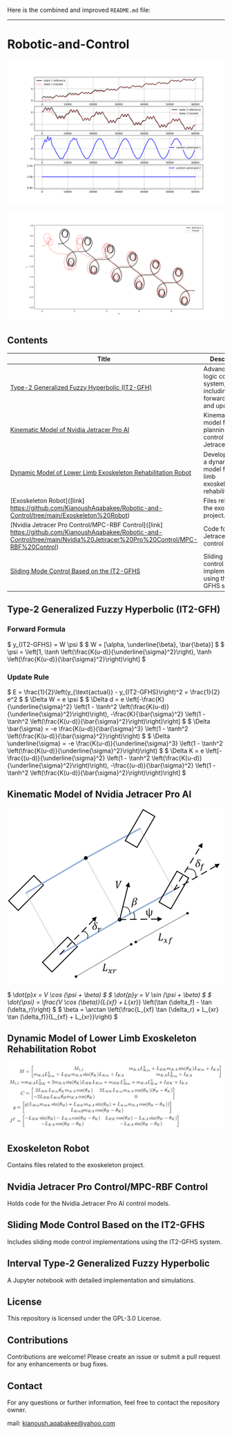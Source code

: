 Here is the combined and improved `README.md` file:

---

# Robotic-and-Control

![Project](./Nvidia%20Jetiracer%20Pro%20Control/MPC-RBF%20Control/QT_Tracking_Results_1.png)

<!-- <img src="./Nvidia%20Jetiracer%20Pro%20Control/MPC-RBF%20Control/QT_Tracking_Results_1.png" alt=""> -->
<img src="./Nvidia%20Jetiracer%20Pro%20Control/MPC-RBF%20Control/QT_Tracking_Results_2.png" alt="">

## Contents

| Title                                                                                      | Description                                                                                     |
|--------------------------------------------------------------------------------------------|-------------------------------------------------------------------------------------------------|
| [Type-2 Generalized Fuzzy Hyperbolic (IT2-GFH)](#type-2-generalized-fuzzy-hyperbolic-it2-gfh) | Advanced fuzzy logic control system, including forward formula and update rule.                |
| [Kinematic Model of Nvidia Jetracer Pro AI](#kinematic-model-of-nvidia-jetracer-pro-ai)      | Kinematic model for path planning and control in Nvidia Jetracer Pro AI.                         |
| [Dynamic Model of Lower Limb Exoskeleton Rehabilitation Robot](#dynamic-model-of-lower-limb-exoskeleton-rehabilitation-robot) | Development of a dynamic model for lower limb exoskeleton rehabilitation.                        |
| [Exoskeleton Robot]([link] https://github.com/KianoushAqabakee/Robotic-and-Control/tree/main/Exoskeleton%20Robot)                                                      | Files related to the exoskeleton project.                                                        |
| [Nvidia Jetracer Pro Control/MPC-RBF Control]([link] https://github.com/KianoushAqabakee/Robotic-and-Control/tree/main/Nvidia%20Jetiracer%20Pro%20Control/MPC-RBF%20Control)   | Code for Nvidia Jetracer Pro AI control models.                                                  |
| [Sliding Mode Control Based on the IT2-GFHS](#sliding-mode-control-based-on-the-it2-gfhs)    | Sliding mode control implementations using the IT2-GFHS system.                                  |

## Type-2 Generalized Fuzzy Hyperbolic (IT2-GFH)

### Forward Formula

$ y_{IT2-GFHS} = W \psi $
$ W = [\alpha, \underline{\beta}, \bar{\beta}] $
$ \psi = \left[1, \tanh \left(\frac{K(u-d)}{\underline{\sigma}^2}\right), \tanh \left(\frac{K(u-d)}{\bar{\sigma}^2}\right)\right] $

### Update Rule

$ E = \frac{1}{2}\left(y_{\text{actual}} - y_{IT2-GFHS}\right)^2 = \frac{1}{2} e^2 $
$ \Delta W = e \psi $
$ \Delta d = e \left[-\frac{K}{\underline{\sigma}^2} \left(1 - \tanh^2 \left(\frac{K(u-d)}{\underline{\sigma}^2}\right)\right), -\frac{K}{\bar{\sigma}^2} \left(1 - \tanh^2 \left(\frac{K(u-d)}{\bar{\sigma}^2}\right)\right)\right] $
$ \Delta \bar{\sigma} = -e \frac{K(u-d)}{\bar{\sigma}^3} \left(1 - \tanh^2 \left(\frac{K(u-d)}{\bar{\sigma}^2}\right)\right) $
$ \Delta \underline{\sigma} = -e \frac{K(u-d)}{\underline{\sigma}^3} \left(1 - \tanh^2 \left(\frac{K(u-d)}{\underline{\sigma}^2}\right)\right) $
$ \Delta K = e \left[-\frac{(u-d)}{\underline{\sigma}^2} \left(1 - \tanh^2 \left(\frac{K(u-d)}{\underline{\sigma}^2}\right)\right), -\frac{(u-d)}{\bar{\sigma}^2} \left(1 - \tanh^2 \left(\frac{K(u-d)}{\bar{\sigma}^2}\right)\right)\right] $

## Kinematic Model of Nvidia Jetracer Pro AI 

<img src="./Images/Jetracer_K.png" alt="">

$ \dot{p}_x = V \cos (\psi + \beta) $
$ \dot{p}_y = V \sin (\psi + \beta) $
$ \dot{\psi} = \frac{V \cos (\beta)}{L_{xf} + L_{xr}} \left(\tan (\delta_f) - \tan (\delta_r)\right) $
$ \beta = \arctan \left(\frac{L_{xf} \tan (\delta_r) + L_{xr} \tan (\delta_f)}{L_{xf} + L_{xr}}\right) $

## Dynamic Model of Lower Limb Exoskeleton Rehabilitation Robot 

<img src="./Images/Exo_Dynamic.png" alt="">

## Exoskeleton Robot

Contains files related to the exoskeleton project.

## Nvidia Jetracer Pro Control/MPC-RBF Control

Holds code for the Nvidia Jetracer Pro AI control models.

## Sliding Mode Control Based on the IT2-GFHS

Includes sliding mode control implementations using the IT2-GFHS system.

## Interval Type-2 Generalized Fuzzy Hyperbolic

A Jupyter notebook with detailed implementation and simulations.

## License

This repository is licensed under the GPL-3.0 License.

## Contributions

Contributions are welcome! Please create an issue or submit a pull request for any enhancements or bug fixes.

## Contact

For any questions or further information, feel free to contact the repository owner.


mail: kianoush.aqabakee@yahoo.com
